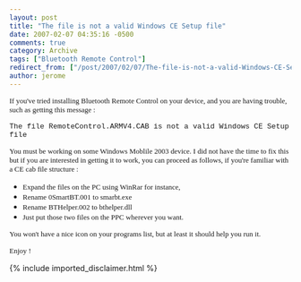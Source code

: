 ```yaml
---
layout: post
title: "The file is not a valid Windows CE Setup file"
date: 2007-02-07 04:35:16 -0500
comments: true
category: Archive
tags: ["Bluetooth Remote Control"]
redirect_from: ["/post/2007/02/07/The-file-is-not-a-valid-Windows-CE-Setup-file", "/post/2007/02/07/the-file-is-not-a-valid-windows-ce-setup-file"]
author: jerome
---
```

<!-- more -->
<P><FONT face=Verdana size=2>If you've tried installing Bluetooth Remote Control on your device, and you are having trouble, such as getting this message :</FONT></P>
<P><FONT face="Courier New" size=2>The file RemoteControl.ARMV4.CAB is not a valid Windows CE Setup file</FONT></P>
<P><FONT face=Verdana size=2>You must be working on some Windows Moblile 2003 device. I did not have the time to fix this but if you are interested in getting it to work, you can proceed as follows, if you're familiar with a CE cab file structure :</FONT></P>
<UL>
<LI><FONT face=Verdana size=2>Expand the files on the PC using WinRar for instance,</FONT> 
<LI><FONT face=Verdana size=2>Rename 0SmartBT.001 to smarbt.exe</FONT> 
<LI><FONT face=Verdana size=2>Rename BTHelper.002 to bthelper.dll</FONT> 
<LI><FONT face=Verdana size=2>Just put&nbsp;those two files on the PPC wherever you want.</FONT></LI></UL>
<P><FONT face=Verdana size=2>You won't have a nice icon on your programs list, but at least it should help you run it.</FONT></P>
<P><FONT face=Verdana size=2>Enjoy&nbsp;!</FONT></P>
{% include imported_disclaimer.html %}
